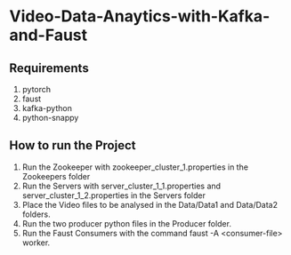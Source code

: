 # Video-Data-Anaytics-with-Kafka-and-Faust

## Requirements

1. pytorch
2. faust
3. kafka-python
4. python-snappy

## How to run the Project

1. Run the Zookeeper with zookeeper_cluster_1.properties in the Zookeepers folder
2. Run the Servers with server_cluster_1_1.properties and server_cluster_1_2.properties in the Servers folder
3. Place the Video files to be analysed in the Data/Data1 and Data/Data2 folders.
4. Run the two producer python files in the Producer folder.
5. Run the Faust Consumers with the command faust -A \<consumer-file\> worker.
